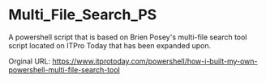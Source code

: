 # Multi_File_Search_PS

A powershell script that is based on Brien Posey's multi-file search tool script located on ITPro Today that has been expanded upon.

Orginal URL: https://www.itprotoday.com/powershell/how-i-built-my-own-powershell-multi-file-search-tool 
